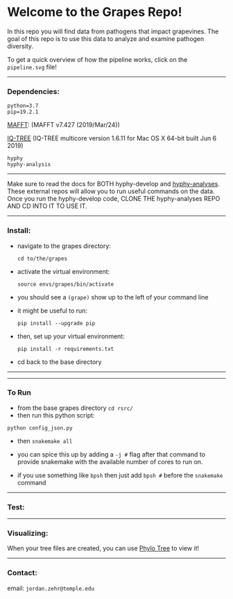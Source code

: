 # Welcome to the Grapes Repo! 

In this repo you will find data from pathogens that impact grapevines. The goal of this repo is to use this data to analyze and examine pathogen diversity.

To get a quick overview of how the pipeline works, click on the `pipeline.svg` file!
___
### Dependencies:
	python=3.7
	pip=19.2.1
[MAFFT](https://mafft.cbrc.jp/alignment/software/): (MAFFT v7.427 (2019/Mar/24))

[IQ-TREE](http://www.iqtree.org/#download)  (IQ-TREE multicore version 1.6.11 for Mac OS X 64-bit built Jun  6 2019)
	
	hyphy
	hyphy-analysis
___

Make sure to read the docs for BOTH hyphy-develop and [hyphy-analyses](https://github.com/veg/hyphy-analyses). These external repos will allow you to run useful commands on the data.
Once you run the hyphy-develop code, CLONE THE hyphy-analyses REPO AND CD INTO IT TO USE IT.
___
### Install:

- navigate to the grapes directory:

	```cd to/the/grapes ```

- activate the virtual environment:

	```source envs/grapes/bin/activate```

- you should see a ```(grape)``` show up to the left of your command line
 
- it might be useful to run:

	```pip install --upgrade pip```

- then, set up your virtual environment:

	``` pip install -r requirements.txt ``` 

- cd back to the base directory 
___

___
### To Run

- from the base grapes directory ```cd rsrc/```
- then run this python script:

```python config_json.py ```

- then
```snakemake all ```

- you can spice this up by adding a ```-j #``` flag after that command to provide snakemake with the available number of cores to run on.
- if you use something like ```bpsh``` then just add ```bpsh #``` before the ```snakemake``` command

___
### Test:
___
### Visualizing:

When your tree files are created, you can use [Phylo Tree](phylotree.hyphy.org) to view it!

___

### Contact:

email: `jordan.zehr@temple.edu`
